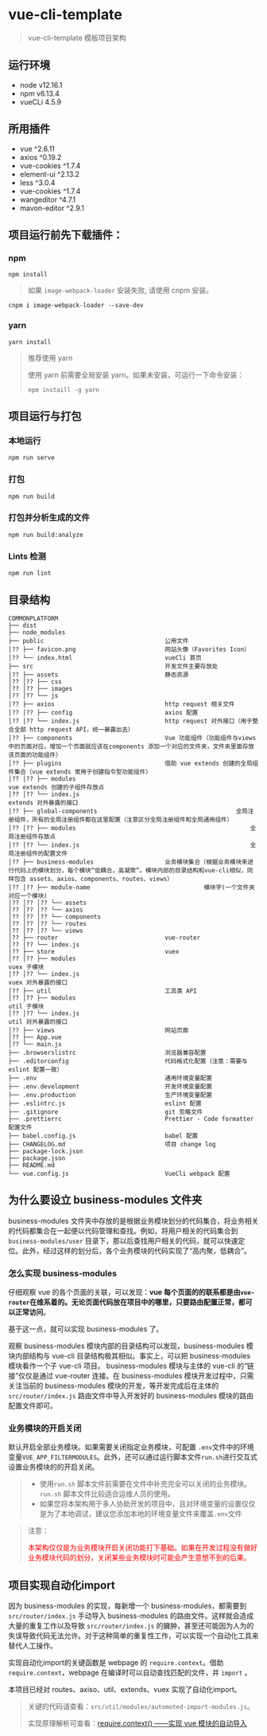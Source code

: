 # vue-cli-template
> vue-cli-template 模板项目架构

## 运行环境
+ node v12.16.1
+ npm v6.13.4
+ vueCLi 4.5.9

## 所用插件
+ vue ^2.6.11
+ axios ^0.19.2
+ vue-cookies ^1.7.4
+ element-ui ^2.13.2
+ less ^3.0.4
+ vue-cookies ^1.7.4
+ wangeditor ^4.7.1
+ mavon-editor ^2.9.1

## 项目运行前先下载插件：

### npm

```
npm install
```

> 如果 `image-webpack-loader` 安装失败, 请使用 cnpm 安装。
```
cnpm i image-webpack-loader --save-dev
```
### yarn

```shell
yarn install
```

> 推荐使用 yarn
>
> 使用 yarn 前需要全局安装 yarn。如果未安装，可运行一下命令安装：
>
> ```shell
> npm instaill -g yarn
> ```



## 项目运行与打包

### 本地运行

```
npm run serve
```

### 打包
```
npm run build
```

### 打包并分析生成的文件

```shell
npm run build:analyze
```

### Lints 检测

```
npm run lint
```

## 目录结构
```
COMMONPLATFORM
├── dist 
├── node_modules
├── public                                  公用文件
│?? ├── favicon.png                         网站头像（Favorites Icon）
│?? └── index.html                          vueCli 首页
├── src                                     开发文件主要存放处
│?? ├── assets                              静态资源
│?? │?? ├── css
│?? │?? ├── images
│?? │?? └── js
│?? ├── axios                               http request 相关文件
│?? │?? ├── config                          axios 配置
│?? │?? └── index.js                      	http request 对外接口（用于整合全部 http request API，统一暴露出去）
│?? ├── components                          Vue 功能组件（功能组件与views中的页面对应，增加一个页面就应该在components 添加一个对应的文件夹，文件夹里面存放该页面的功能组件）
│?? ├── plugins                             借助 vue extends 创建的全局组件集合（vue extends 常用于创建指令型功能组件）
│?? │?? ├── modules													vue extends 创建的子组件存放点
│?? │?? └── index.js 												extends 对外暴露的接口
|?? ├── global-components										全局注册组件，所有的全局注册组件都在这里配置（注意区分全局注册组件和全局通用组件）
│?? │?? ├── modules													全局注册组件存放点
│?? │?? └── index.js 												全局注册组件的配置文件
│?? ├── business-modules                    业务模块集合（根据业务模块来进行代码上的模块划分，每个模块“低耦合，高凝聚”。模块内部的目录结构和vue-cli相似，同样包含 assets、axios、components、routes、views）
│?? │?? ├── module-name						           模块字(一个文件夹对应一个模块)
│?? │?? │?? └── assets
│?? │?? │?? └── axios
│?? │?? │?? └── components
│?? │?? │?? └── routes
│?? │?? │?? └── views
│?? ├── router                              vue-router
│?? │?? └── index.js
│?? ├── store                               vuex
│?? │?? ├── modules													vuex 子模块
│?? │?? └── index.js 												vuex 对外暴露的接口
│?? ├── util                                工具类 API
│?? │?? ├── modules													util 子模块
│?? │?? └── index.js 												util 对外暴露的接口
│?? ├── views                               网站页面
│?? ├── App.vue
│?? └── main.js
├── .browserslistrc                         浏览器兼容配置
├── .editorconfig                           代码格式化配置（注意：需要与 eslint 配置一致）
├── .env                                    通用环境变量配置
├── .env.development                        开发环境变量配置
├── .env.production                         生产环境变量配置
├── .eslintrc.js                            eslint 配置
├── .gitignore                              git 忽略文件
├── .prettierrc                             Prettier - Code formatter 配置文件
├── babel.config.js                         babel 配置
├── CHANGELOG.md                            项目 change log
├── package-lock.json
├── package.json
├── README.md
└── vue.config.js                           VueCli webpack 配置

```

## 为什么要设立 business-modules 文件夹

business-modules 文件夹中存放的是根据业务模块划分的代码集合，将业务相关的代码都集合在一起便以代码管理和查找。例如，将用户相关的代码集合到 `business-modules/user` 目录下，那以后查找用户相关的代码，就可以快速定位。此外，经过这样的划分后，各个业务模块的代码实现了“高内聚，低耦合”。

### 怎么实现 business-modules

仔细观察 vue 的各个页面的关联，可以发现：**vue 每个页面的的联系都是由`vue-router`在维系着的。无论页面代码放在项目中的哪里，只要路由配置正常，都可以正常访问**。

基于这一点，就可以实现 business-modules 了。

观察 business-modules 模块内部的目录结构可以发现，business-modules 模块内部结构与 vue-cli 目录结构极其相似。事实上，可以把 business-modules 模块看作一个子 vue-cli 项目。 business-modules 模块与主体的 vue-cli 的“链接”仅仅是通过 vue-router 连接。在 business-modules 模块开发过程中，只需关注当前的 business-modules 模块的开发，等开发完成后在主体的 `src/router/index.js` 路由文件中导入开发好的 business-modules 模块的路由配置文件即可。

### 业务模块的开启关闭

默认开启全部业务模块。如果需要关闭指定业务模块，可配置 `.env`文件中的环境变量`VUE_APP_FILTERMODULES`。此外，还可以通过运行脚本文件`run.sh`进行交互式设置业务模块的的开启关闭。

> + 使用`run.sh` 脚本文件前需要在文件中补充完全可以关闭的业务模块。`run.sh` 脚本文件比较适合运维人员的使用。
>+ 如果您将本架构用于多人协助开发的项目中，且对环境变量的设置仅仅是为了本地调试，建议您添加本地的环境变量文件来覆盖`.env`文件



> 注意：
>
> <font color="red">本架构仅仅是为业务模块开启关闭功能打下基础。如果在开发过程没有做好业务模块代码的划分，关闭某些业务模块时可能会产生意想不到的后果。</font>



## 项目实现自动化import

因为 business-modules 的实现，每新增一个 business-modules，都需要到`src/router/index.js` 手动导入 business-modules 的路由文件。这样就会造成大量的重复工作以及导致 `src/router/index.js` 的臃肿，甚至还可能因为人为的失误导致代码无法允许。对于这种简单的重复性工作，可以实现一个自动化工具来替代人工操作。

实现自动化import的关键函数是 webpage 的 `require.context`。借助 `require.context`，webpage 在编译时可以自动查找匹配的文件，并 `import` 。

本项目已经对 routes、axiso、util、extends、vuex 实现了自动化import。
> 关键的代码请查看：`src/util/modules/automoted-import-modules.js`。
>
> 实现原理解析可查看：[require.context() ——实现 vue 模块的自动导入](https://blog.csdn.net/weixin_44869002/article/details/109702090)






